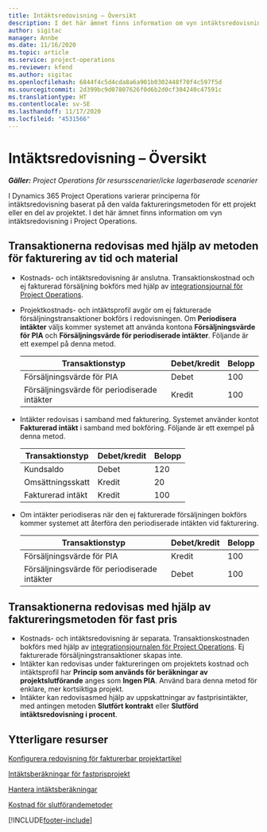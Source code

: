 ```yaml
---
title: Intäktsredovisning – Översikt
description: I det här ämnet finns information om vyn intäktsredovisning i Project Operations.
author: sigitac
manager: Annbe
ms.date: 11/16/2020
ms.topic: article
ms.service: project-operations
ms.reviewer: kfend
ms.author: sigitac
ms.openlocfilehash: 6844f4c5d4cda8a6a901b0302448f70f4c597f5d
ms.sourcegitcommit: 2d399bc9d07807626f0d6b2d0cf304240c47591c
ms.translationtype: HT
ms.contentlocale: sv-SE
ms.lasthandoff: 11/17/2020
ms.locfileid: "4531566"
---
```

# <a name="revenue-recognition-overview"></a>Intäktsredovisning – Översikt

_**Gäller:** Project Operations för resursscenarier/icke lagerbaserade scenarier_

I Dynamics 365 Project Operations varierar principerna för intäktsredovisning baserat på den valda faktureringsmetoden för ett projekt eller en del av projektet. I det här ämnet finns information om vyn intäktsredovisning i Project Operations.

## <a name="transactions-accounted-using-time-and-material-billing-method"></a>Transaktionerna redovisas med hjälp av metoden för fakturering av tid och material

- Kostnads- och intäktsredovisning är anslutna. Transaktionskostnad och ej fakturerad försäljning bokförs med hjälp av [integrationsjournal för Project Operations](../project-accounting/project-operations-integration-journal.md).
- Projektkostnads- och intäktsprofil avgör om ej fakturerade försäljningstransaktioner bokförs i redovisningen. Om **Periodisera intäkter** väljs kommer systemet att använda kontona **Försäljningsvärde för PIA** och **Försäljningsvärde för periodiserade intäkter**. Följande är ett exempel på denna metod.  

  | Transaktionstyp | Debet/kredit | Belopp |
  | --- | --- | --- |
  | Försäljningsvärde för PIA | Debet | 100 |
  | Försäljningsvärde för periodiserade intäkter | Kredit | 100 |

- Intäkter redovisas i samband med fakturering. Systemet använder kontot **Fakturerad intäkt** i samband med bokföring. Följande är ett exempel på denna metod.  

  | Transaktionstyp | Debet/kredit | Belopp |
  | --- | --- | --- |
  | Kundsaldo | Debet | 120 |
  | Omsättningsskatt | Kredit | 20 |
  | Fakturerad intäkt | Kredit | 100 |

- Om intäkter periodiseras när den ej fakturerade försäljningen bokförs kommer systemet att återföra den periodiserade intäkten vid fakturering.

  | Transaktionstyp | Debet/kredit | Belopp |
  | --- | --- | --- |
  | Försäljningsvärde för PIA | Kredit | 100 |
  | Försäljningsvärde för periodiserade intäkter | Debet | 100 |

## <a name="transactions-accounted-using-the-fixed-price-billing-method"></a>Transaktionerna redovisas med hjälp av faktureringsmetoden för fast pris

- Kostnads- och intäktsredovisning är separata. Transaktionskostnaden bokförs med hjälp av [integrationsjournalen för Project Operations](../project-accounting/project-operations-integration-journal.md). Ej fakturerade försäljningstransaktioner skapas inte.
- Intäkter kan redovisas under faktureringen om projektets kostnad och intäktsprofil har **Princip som används för beräkningar av projektslutförande** anges som **Ingen PIA**. Använd bara denna metod för enklare, mer kortsiktiga projekt.
- Intäkter kan redovisasmed hjälp av uppskattningar av fastprisintäkter, med antingen metoden **Slutfört kontrakt** eller **Slutförd intäktsredovisning i procent**.

## <a name="additional-resources"></a>Ytterligare resurser
[Konfigurera redovisning för fakturerbar projektartikel](../project-accounting/configure-accounting-billable-projects.md)

[Intäktsberäkningar för fastprisprojekt](rev-rec-percentage-completion-method.md)

[Hantera intäktsberäkningar](rev-rec-completed-contract-method.md)

[Kostnad för slutförandemetoder](cost-complete-methods.md)


[!INCLUDE[footer-include](../includes/footer-banner.md)]